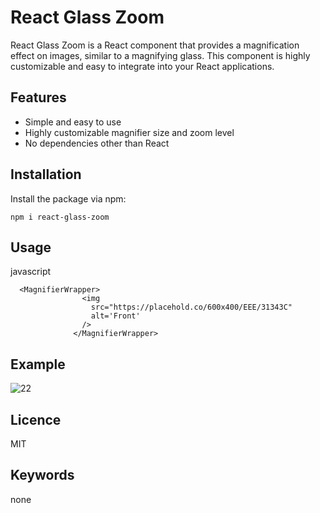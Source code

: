 # React Glass Zoom

React Glass Zoom is a React component that provides a magnification effect on images, similar to a magnifying glass. This component is highly customizable and easy to integrate into your React applications.

## Features

- Simple and easy to use
- Highly customizable magnifier size and zoom level
- No dependencies other than React

## Installation

Install the package via npm:

`npm i react-glass-zoom`

## Usage

javascript

```
  <MagnifierWrapper>
                <img
                  src="https://placehold.co/600x400/EEE/31343C"
                  alt='Front'
                />
              </MagnifierWrapper>
```

## Example 
![22](https://github.com/Niravpatel129/react-glass-zoom/assets/43049943/22e6cbb7-173c-469e-828d-866154e710a4)


## Licence

MIT

## Keywords

none

